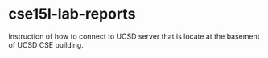 # cse15l-lab-reports

Instruction of how to connect to UCSD server that is locate at the basement of UCSD CSE building.
